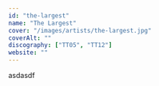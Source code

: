 ```yaml
---
id: "the-largest"
name: "The Largest"
cover: "/images/artists/the-largest.jpg"
coverAlt: ""
discography: ["TT05", "TT12"]
website: ""
---
```


asdasdf